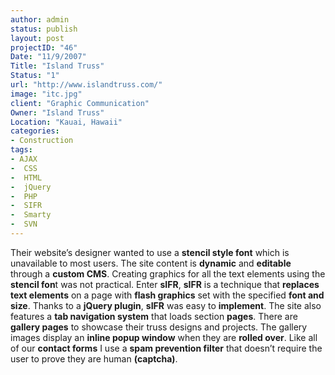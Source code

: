 ```yaml
--- 
author: admin
status: publish
layout: post
projectID: "46"
Date: "11/9/2007"
Title: "Island Truss"
Status: "1"
url: "http://www.islandtruss.com/"
image: "itc.jpg"
client: "Graphic Communication"
Owner: "Island Truss"
Location: "Kauai, Hawaii"
categories:
- Construction
tags:
- AJAX
-  CSS
-  HTML
-  jQuery
-  PHP
-  SIFR
-  Smarty
-  SVN
--- 
```

Their website’s designer wanted to use a **stencil style font** which is unavailable to most users. The site content is **dynamic** and **editable** through a **custom CMS**. Creating graphics for all the text elements using the **stencil fon**t was not practical. Enter **sIFR**, **sIFR** is a technique that **replaces text elements** on a page with **flash graphics** set with the specified **font and size**. Thanks to a **jQuery plugin**, **sIFR** was easy to **implement**. The site also features a **tab navigation system** that loads section **pages**. There are **gallery pages** to showcase their truss designs and projects. The gallery images display an **inline popup window** when they are **rolled over**. Like all of our **contact forms** I use a **spam prevention filter** that doesn’t require the user to prove they are human **(captcha)**.
